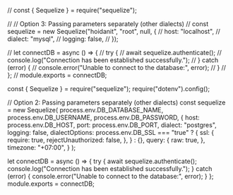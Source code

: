 // const { Sequelize } = require("sequelize");

// // Option 3: Passing parameters separately (other dialects)
// const sequelize = new Sequelize("hoidanit", "root", null, {
// host: "localhost",
// dialect: "mysql",
// logging: false,
// });

// let connectDB = async () => {
// try {
// await sequelize.authenticate();
// console.log("Connection has been established successfully.");
// } catch (error) {
// console.error("Unable to connect to the database:", error);
// }
// };
// module.exports = connectDB;

const { Sequelize } = require("sequelize");
require("dotenv").config();

// Option 2: Passing parameters separately (other dialects)
const sequelize = new Sequelize(
process.env.DB_DATABASE_NAME,
process.env.DB_USERNAME,
process.env.DB_PASSWORD,
{
host: process.env.DB_HOST,
port: process.env.DB_PORT,
dialect: "postgres",
logging: false,
dialectOptions:
process.env.DB_SSL === "true"
? {
ssl: {
require: true,
rejectUnauthorized: false,
},
}
: {},
query: {
raw: true,
},
timezone: "+07:00",
}
);

let connectDB = async () => {
try {
await sequelize.authenticate();
console.log("Connection has been established successfully.");
} catch (error) {
console.error("Unable to connect to the database:", error);
}
};
module.exports = connectDB;
